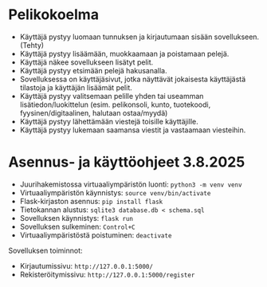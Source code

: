# Pelikokoelma

- Käyttäjä pystyy luomaan tunnuksen ja kirjautumaan sisään sovellukseen. (Tehty)
- Käyttäjä pystyy lisäämään, muokkaamaan ja poistamaan pelejä.
- Käyttäjä näkee sovellukseen lisätyt pelit.
- Käyttäjä pystyy etsimään pelejä hakusanalla.
- Sovelluksessa on käyttäjäsivut, jotka näyttävät jokaisesta käyttäjästä tilastoja ja käyttäjän lisäämät pelit.
- Käyttäjä pystyy valitsemaan pelille yhden tai useamman lisätiedon/luokittelun (esim. pelikonsoli, kunto, tuotekoodi, fyysinen/digitaalinen, halutaan ostaa/myydä)
- Käyttäjä pystyy lähettämään viestejä toisille käyttäjille.
- Käyttäjä pystyy lukemaan saamansa viestit ja vastaamaan viesteihin.

# Asennus- ja käyttöohjeet 3.8.2025

- Juurihakemistossa virtuaaliympäristön luonti:
`python3 -m venv venv`
- Virtuaaliympäristön käynnistys:
`source venv/bin/activate`
- Flask-kirjaston asennus:
`pip install flask`
- Tietokannan alustus:
`sqlite3 database.db < schema.sql`
- Sovelluksen käynnistys:
`flask run`
- Sovelluksen sulkeminen:
`Control+C`
- Virtuaaliympäristöstä poistuminen:
`deactivate`

Sovelluksen toiminnot:
- Kirjautumissivu:
`http://127.0.0.1:5000/`
- Rekisteröitymissivu:
`http://127.0.0.1:5000/register` 